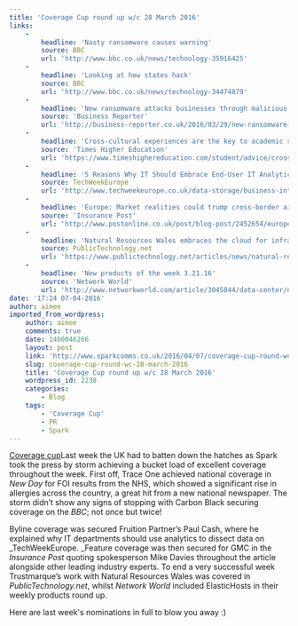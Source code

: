 ```yaml
---
title: 'Coverage Cup round up w/c 28 March 2016'
links:
    -
        headline: 'Nasty ransomware causes warning'
        source: BBC
        url: 'http://www.bbc.co.uk/news/technology-35916425'
    -
        headline: 'Looking at how states hack'
        source: BBC
        url: 'http://www.bbc.co.uk/news/technology-34474879'
    -
        headline: 'New ransomware attacks businesses through malicious Word documents'
        source: 'Business Reporter'
        url: 'http://business-reporter.co.uk/2016/03/29/new-ransomware-attacks-businesses-malicious-word-documents/'
    -
        headline: 'Cross-cultural experiences are the key to academic success: Q&A with PhD prizewinners'
        source: 'Times Higher Education'
        url: 'https://www.timeshighereducation.com/student/advice/cross-cultural-experiences-are-key-academic-success-qa-phd-prizewinners'
    -
        headline: '5 Reasons Why IT Should Embrace End-User IT Analytics'
        source: TechWeekEurope
        url: 'http://www.techweekeurope.co.uk/data-storage/business-intelligence/5-reasons-why-it-should-embrace-end-user-it-analytics-188760#czzTsxQVy9BC0ujs.99'
    -
        headline: 'Europe: Market realities could trump cross-border aims'
        source: 'Insurance Post'
        url: 'http://www.postonline.co.uk/post/blog-post/2452654/europe-market-realities-could-trump-cross-border-aims'
    -
        headline: 'Natural Resources Wales embraces the cloud for infrastructure support and IT self-service'
        source: PublicTechnology.net
        url: 'https://www.publictechnology.net/articles/news/natural-resources-wales-embraces-cloud-infrastructure-support-and-it-self-service'
    -
        headline: 'New products of the week 3.21.16'
        source: 'Network World'
        url: 'http://www.networkworld.com/article/3045844/data-center/new-products-of-the-week-3-21-16.html#slide11'
date: '17:24 07-04-2016'
author: aimee
imported_from_wordpress:
    author: aimee
    comments: true
    date: 1460046266
    layout: post
    link: 'http://www.sparkcomms.co.uk/2016/04/07/coverage-cup-round-wc-28-march-2016/'
    slug: coverage-cup-round-wc-28-march-2016
    title: 'Coverage Cup round up w/c 28 March 2016'
    wordpress_id: 2238
    categories:
        - Blog
    tags:
        - 'Coverage Cup'
        - PR
        - Spark
---
```


[Coverage cup](Coverage-cup-167x300.jpg)Last week the UK had to batten down the hatches as Spark took the press by storm achieving a bucket load of excellent coverage throughout the week. First off, Trace One achieved national coverage in _New Day_ for FOI results from the NHS, which showed a significant rise in allergies across the country, a great hit from a new national newspaper. The storm didn’t show any signs of stopping with Carbon Black securing coverage on the _BBC_; not once but twice!

Byline coverage was secured Fruition Partner’s Paul Cash, where he explained why IT departments should use analytics to dissect data on _TechWeekEurope. _Feature coverage was then secured for GMC in the _Insurance Post_ quoting spokesperson Mike Davies throughout the article alongside other leading industry experts. To end a very successful week Trustmarque’s work with Natural Resources Wales was covered in _PublicTechnology.net_, whilst _Network World_ included ElasticHosts in their weekly products round up.

Here are last week's nominations in full to blow you away :)
